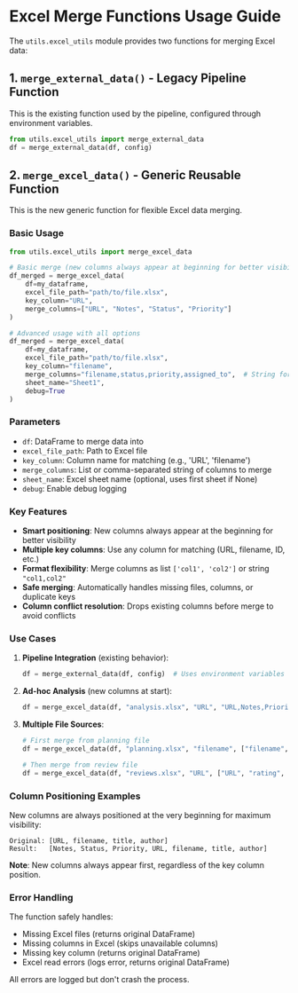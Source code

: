 # Excel Merge Functions Usage Guide

The `utils.excel_utils` module provides two functions for merging Excel data:

## 1. `merge_external_data()` - Legacy Pipeline Function
This is the existing function used by the pipeline, configured through environment variables.

```python
from utils.excel_utils import merge_external_data
df = merge_external_data(df, config)
```

## 2. `merge_excel_data()` - Generic Reusable Function  
This is the new generic function for flexible Excel data merging.

### Basic Usage

```python
from utils.excel_utils import merge_excel_data

# Basic merge (new columns always appear at beginning for better visibility)
df_merged = merge_excel_data(
    df=my_dataframe,
    excel_file_path="path/to/file.xlsx", 
    key_column="URL",
    merge_columns=["URL", "Notes", "Status", "Priority"]
)

# Advanced usage with all options
df_merged = merge_excel_data(
    df=my_dataframe,
    excel_file_path="path/to/file.xlsx",
    key_column="filename", 
    merge_columns="filename,status,priority,assigned_to",  # String format OK too
    sheet_name="Sheet1",
    debug=True
)
```

### Parameters
- `df`: DataFrame to merge data into
- `excel_file_path`: Path to Excel file
- `key_column`: Column name for matching (e.g., 'URL', 'filename')
- `merge_columns`: List or comma-separated string of columns to merge
- `sheet_name`: Excel sheet name (optional, uses first sheet if None)
- `debug`: Enable debug logging

### Key Features
- **Smart positioning**: New columns always appear at the beginning for better visibility
- **Multiple key columns**: Use any column for matching (URL, filename, ID, etc.)
- **Format flexibility**: Merge columns as list `['col1', 'col2']` or string `"col1,col2"`
- **Safe merging**: Automatically handles missing files, columns, or duplicate keys
- **Column conflict resolution**: Drops existing columns before merge to avoid conflicts

### Use Cases

1. **Pipeline Integration** (existing behavior):
   ```python
   df = merge_external_data(df, config)  # Uses environment variables
   ```

2. **Ad-hoc Analysis** (new columns at start):
   ```python  
   df = merge_excel_data(df, "analysis.xlsx", "URL", "URL,Notes,Priority", position="start")
   ```

3. **Multiple File Sources**:
   ```python
   # First merge from planning file
   df = merge_excel_data(df, "planning.xlsx", "filename", ["filename", "status", "owner"])
   
   # Then merge from review file  
   df = merge_excel_data(df, "reviews.xlsx", "URL", ["URL", "rating", "comments"])
   ```

### Column Positioning Examples

New columns are always positioned at the very beginning for maximum visibility:

```
Original: [URL, filename, title, author]
Result:   [Notes, Status, Priority, URL, filename, title, author]
```

**Note**: New columns always appear first, regardless of the key column position.

### Error Handling
The function safely handles:
- Missing Excel files (returns original DataFrame)
- Missing columns in Excel (skips unavailable columns)
- Missing key column (returns original DataFrame)
- Excel read errors (logs error, returns original DataFrame)

All errors are logged but don't crash the process.